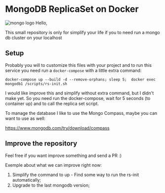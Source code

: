 # MongoDB ReplicaSet on Docker

![mongo logo](https://upload.wikimedia.org/wikipedia/commons/thumb/9/93/MongoDB_Logo.svg/2560px-MongoDB_Logo.svg.png)
Hello,

This small repository is only for simplify your life if you to need run a mongo db cluster on your localhost

## Setup

Probably you will to customize this files with your project and to run this service you need run a `docker-compose` with a little extra command:

```
docker-compose up --build -d --remove-orphans; sleep 5;  docker exec mongodb1 /scripts/rs-init.sh
```

I would like improve this and simplify without extra command, but I didn't make yet. So you need run the docker-compose, wait for 5 seconds (to container up) and to call the replica set script.

To manage the database I like to use the Mongo Compass, maybe you can want to use as well:

https://www.mongodb.com/try/download/compass

## Improve the repository

Feel free if you want improve something and send a PR :)

Exemple about what we can improve right now:

1. Simplify the command to up - Find some way to run the rs-init automatically;
2. Upgrade to the last mongodb version;

